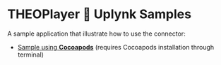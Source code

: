 # THEOPlayer 🤝 Uplynk Samples

A sample application that illustrate how to use the connector:

- [Sample using **Cocoapods**](./Cocoapod) (requires Cocoapods installation through terminal)
